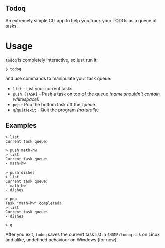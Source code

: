 Todoq
-----

An extremely simple CLI app to help you track your TODOs as a queue of tasks.

# Usage
`todoq` is completely interactive, so just run it:
```
$ todoq
```
and use commands to manipulate your task queue:
- `list` - List your current tasks
- `push [TASK]` - Push a task on top of the queue _(name shouldn't contain whitespace!)_
- `pop` - Pop the bottom task off the queue
- `q`/`quit`/`exit` - Quit the program _(naturally)_

## Examples
```
> list
Current task queue:

> push math-hw
> list
Current task queue:
- math-hw

> push dishes
> list
Current task queue:
- math-hw
- dishes

> pop
Task "math-hw" completed!
> list
Current task queue:
- dishes

> q
```

After you exit, `todoq` saves the current task list in `$HOME/todoq.tsk` on Linux and alike, undefined behaviour on Windows (for now).
